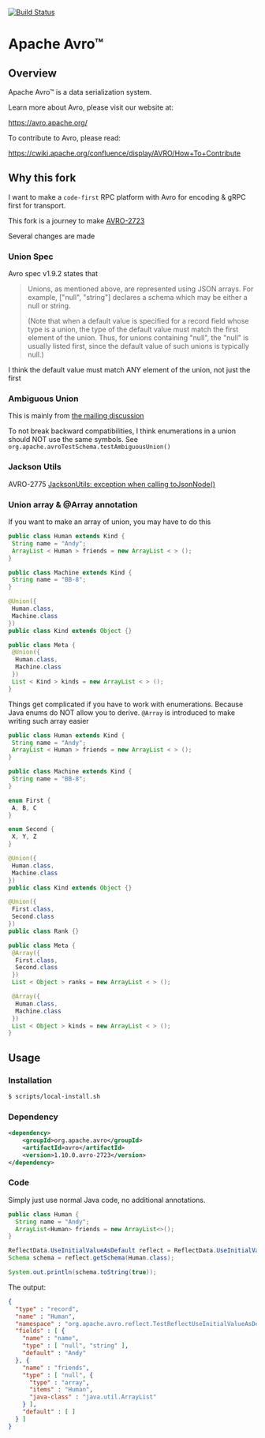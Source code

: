 [![Build Status](https://travis-ci.org/apache/avro.svg?branch=master)](https://travis-ci.org/apache/avro)

# Apache Avro™

## Overview
Apache Avro™ is a data serialization system.

Learn more about Avro, please visit our website at:

  https://avro.apache.org/

To contribute to Avro, please read:

  https://cwiki.apache.org/confluence/display/AVRO/How+To+Contribute
  
## Why this fork

I want to make a `code-first` RPC platform with Avro for encoding & gRPC first for transport.

This fork is a journey to make [AVRO-2723](https://issues.apache.org/jira/browse/AVRO-2723?page=com.atlassian.jira.plugin.system.issuetabpanels%3Acomment-tabpanel&focusedCommentId=17031652#)

Several changes are made

### Union Spec

Avro spec v1.9.2 states that

> Unions, as mentioned above, are represented using JSON arrays. For example, ["null", "string"] declares a schema which may be either a null or string.
> 
> (Note that when a default value is specified for a record field whose type is a union, the type of the default value must match the first element of the union. Thus, for unions containing "null", the "null" is usually listed first, since the default value of such unions is typically null.)

I think the default value must match ANY element of the union, not just the first

### Ambiguous Union

This is mainly from [the mailing discussion](https://lists.apache.org/thread.html/905ceacf8af89d7434fe9ab183e8751eed47d8c6d9589953f2330961%40%3Cuser.avro.apache.org%3E)

To not break backward compatibilities, I think enumerations in a union should NOT use the same symbols. See `org.apache.avroTestSchema.testAmbiguousUnion()`

### Jackson Utils

AVRO-2775 [JacksonUtils: exception when calling toJsonNode()](https://issues.apache.org/jira/projects/AVRO/issues/AVRO-2775?filter=allissues)

### Union array & @Array annotation

If you want to make an array of union, you may have to do this

```java
public class Human extends Kind {
 String name = "Andy";
 ArrayList < Human > friends = new ArrayList < > ();
}

public class Machine extends Kind {
 String name = "BB-8";
}

@Union({
 Human.class,
 Machine.class
})
public class Kind extends Object {}

public class Meta {
 @Union({
  Human.class,
  Machine.class
 })
 List < Kind > kinds = new ArrayList < > ();
}
```

Things get complicated if you have to work with enumerations. Because Java enums do NOT allow you to derive. `@Array` is introduced to make writing such array easier


```java
public class Human extends Kind {
 String name = "Andy";
 ArrayList < Human > friends = new ArrayList < > ();
}

public class Machine extends Kind {
 String name = "BB-8";
}

enum First {
 A, B, C
}

enum Second {
 X, Y, Z
}

@Union({
 Human.class,
 Machine.class
})
public class Kind extends Object {}

@Union({
 First.class,
 Second.class
})
public class Rank {}

public class Meta {
 @Array({
  First.class,
  Second.class
 })
 List < Object > ranks = new ArrayList < > ();

 @Array({
  Human.class,
  Machine.class
 })
 List < Object > kinds = new ArrayList < > ();
}
```

## Usage

### Installation

```bash
$ scripts/local-install.sh
```

### Dependency

```xml
<dependency>
    <groupId>org.apache.avro</groupId>
    <artifactId>avro</artifactId>
    <version>1.10.0.avro-2723</version>
</dependency>

```

### Code 

Simply just use normal Java code, no additional annotations.

```java
public class Human {
  String name = "Andy";
  ArrayList<Human> friends = new ArrayList<>();
}

ReflectData.UseInitialValueAsDefault reflect = ReflectData.UseInitialValueAsDefault.get();
Schema schema = reflect.getSchema(Human.class);

System.out.println(schema.toString(true));
```

The output:

```json
{
  "type" : "record",
  "name" : "Human",
  "namespace" : "org.apache.avro.reflect.TestReflectUseInitialValueAsDefault",
  "fields" : [ {
    "name" : "name",
    "type" : [ "null", "string" ],
    "default" : "Andy"
  }, {
    "name" : "friends",
    "type" : [ "null", {
      "type" : "array",
      "items" : "Human",
      "java-class" : "java.util.ArrayList"
    } ],
    "default" : [ ]
  } ]
}
```
